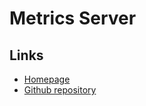 # Metrics Server

## Links

- [Homepage](https://kubernetes.io/docs/tasks/debug/debug-cluster/resource-metrics-pipeline/)
- [Github repository](https://github.com/kubernetes-sigs/metrics-server)